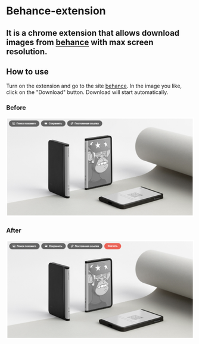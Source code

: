 # Behance-extension

## It is a chrome extension that allows download images from [behance](https://www.behance.net/) with max screen resolution.

## How to use

Turn on the extension and go to the site [behance](https://www.behance.net/). In the image you like, click on the "Download" button. Download will start automatically.

### Before

![alt-текст](https://github.com/QwertykQwertov/behance-extenshion/blob/master/before.PNG "Without extension")

### After

![alt-текст](https://github.com/QwertykQwertov/behance-extenshion/blob/master/after.PNG "With extension")